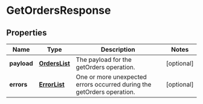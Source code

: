
# GetOrdersResponse

## Properties
Name | Type | Description | Notes
------------ | ------------- | ------------- | -------------
**payload** | [**OrdersList**](OrdersList.md) | The payload for the getOrders operation. |  [optional]
**errors** | [**ErrorList**](ErrorList.md) | One or more unexpected errors occurred during the getOrders operation. |  [optional]



